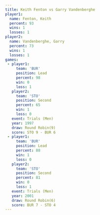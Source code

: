 ```yaml
---
title: Keith Fenton vs Garry Vandenberghe
player1:                   
  name: Fenton, Keith      
  percent: 93              
  wins: 1                  
  losses: 1                
player2:                   
  name: Vandenberghe, Garry
  percent: 73              
  wins: 1                  
  losses: 1                
games:
 - player1:        
     team: 'BUR'   
     position: Lead
     percent: 98   
     win: 0        
     loss: 1       
   player2:          
     team: 'STO'     
     position: Second
     percent: 65     
     win: 1          
     loss: 0         
   event: Trials (Men) 
   year: 1997          
   draw: Round Robin(9)
   score: STO 9 - BUR 6
 - player1:        
     team: 'BUR'   
     position: Lead
     percent: 88   
     win: 1        
     loss: 0       
   player2:          
     team: 'STO'     
     position: Second
     percent: 81     
     win: 0          
     loss: 1         
   event: Trials (Men) 
   year: 2001          
   draw: Round Robin(6)
   score: BUR 7 - STO 4
---
```

